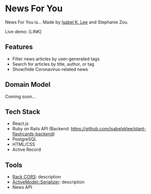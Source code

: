 News For You
========================

News For You is... 
Made by [Isabel K. Lee](https://www.kleetime.com) and Stephanie Zou.

Live demo: [LINK]

## Features

* Filter news articles by user-generated tags
* Search for articles by title, author, or tag
* Show/hide Coronavirus-related news

## Domain Model
Coming soon...

## Tech Stack

* React.js
* Ruby on Rails API (Backend: https://github.com/isabelxklee/plant-flashcards-backend)
* PostgreSQL
* HTML/CSS
* Active Record

## Tools

* [Rack CORS](https://github.com/cyu/rack-cors): description
* [ActiveModel::Serializer](https://github.com/rails-api/active_model_serializers): description
* News API